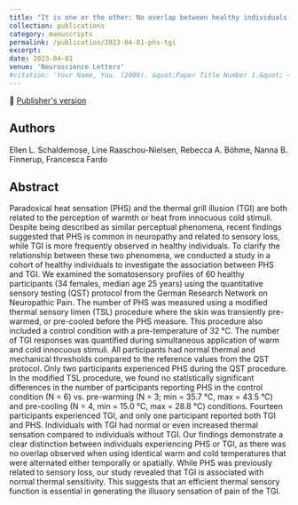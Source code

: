 ```yaml
---
title: "It is one or the other: No overlap between healthy individuals perceiving thermal grill illusion or paradoxical heat sensation"
collection: publications
category: manuscripts
permalink: /publication/2023-04-01-phs-tgi
excerpt:
date: 2023-04-01
venue: 'Neuroscience Letters'
#citation: 'Your Name, You. (2009). &quot;Paper Title Number 1.&quot; <i>Journal 1</i>. 1(1).'
---
```


<!--more-->

📄 [Publisher's version](https://www.sciencedirect.com/science/article/pii/S030439402300126X) 

## Authors
Ellen L. Schaldemose, Line Raaschou-Nielsen, Rebecca A. Böhme, Nanna B. Finnerup, Francesca Fardo

## Abstract

Paradoxical heat sensation (PHS) and the thermal grill illusion (TGI) are both related to the perception of warmth or heat from innocuous cold stimuli. Despite being described as similar perceptual phenomena, recent findings suggested that PHS is common in neuropathy and related to sensory loss, while TGI is more frequently observed in healthy individuals. To clarify the relationship between these two phenomena, we conducted a study in a cohort of healthy individuals to investigate the association between PHS and TGI.
We examined the somatosensory profiles of 60 healthy participants (34 females, median age 25 years) using the quantitative sensory testing (QST) protocol from the German Research Network on Neuropathic Pain. The number of PHS was measured using a modified thermal sensory limen (TSL) procedure where the skin was transiently pre-warmed, or pre-cooled before the PHS measure. This procedure also included a control condition with a pre-temperature of 32 °C. The number of TGI responses was quantified during simultaneous application of warm and cold innocuous stimuli. All participants had normal thermal and mechanical thresholds compared to the reference values from the QST protocol. Only two participants experienced PHS during the QST procedure. In the modified TSL procedure, we found no statistically significant differences in the number of participants reporting PHS in the control condition (N = 6) vs. pre-warming (N = 3; min = 35.7 °C, max = 43.5 °C) and pre-cooling (N = 4, min = 15.0 °C, max = 28.8 °C) conditions. Fourteen participants experienced TGI, and only one participant reported both TGI and PHS. Individuals with TGI had normal or even increased thermal sensation compared to individuals without TGI.
Our findings demonstrate a clear distinction between individuals experiencing PHS or TGI, as there was no overlap observed when using identical warm and cold temperatures that were alternated either temporally or spatially. While PHS was previously related to sensory loss, our study revealed that TGI is associated with normal thermal sensitivity. This suggests that an efficient thermal sensory function is essential in generating the illusory sensation of pain of the TGI.